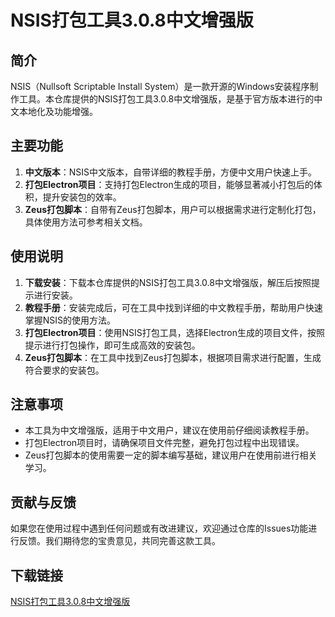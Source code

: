 # NSIS打包工具3.0.8中文增强版

## 简介
NSIS（Nullsoft Scriptable Install System）是一款开源的Windows安装程序制作工具。本仓库提供的NSIS打包工具3.0.8中文增强版，是基于官方版本进行的中文本地化及功能增强。

## 主要功能
1. **中文版本**：NSIS中文版本，自带详细的教程手册，方便中文用户快速上手。
2. **打包Electron项目**：支持打包Electron生成的项目，能够显著减小打包后的体积，提升安装包的效率。
3. **Zeus打包脚本**：自带有Zeus打包脚本，用户可以根据需求进行定制化打包，具体使用方法可参考相关文档。

## 使用说明
1. **下载安装**：下载本仓库提供的NSIS打包工具3.0.8中文增强版，解压后按照提示进行安装。
2. **教程手册**：安装完成后，可在工具中找到详细的中文教程手册，帮助用户快速掌握NSIS的使用方法。
3. **打包Electron项目**：使用NSIS打包工具，选择Electron生成的项目文件，按照提示进行打包操作，即可生成高效的安装包。
4. **Zeus打包脚本**：在工具中找到Zeus打包脚本，根据项目需求进行配置，生成符合要求的安装包。

## 注意事项
- 本工具为中文增强版，适用于中文用户，建议在使用前仔细阅读教程手册。
- 打包Electron项目时，请确保项目文件完整，避免打包过程中出现错误。
- Zeus打包脚本的使用需要一定的脚本编写基础，建议用户在使用前进行相关学习。

## 贡献与反馈
如果您在使用过程中遇到任何问题或有改进建议，欢迎通过仓库的Issues功能进行反馈。我们期待您的宝贵意见，共同完善这款工具。

## 下载链接

[NSIS打包工具3.0.8中文增强版](https://pan.quark.cn/s/984861bb8d99)